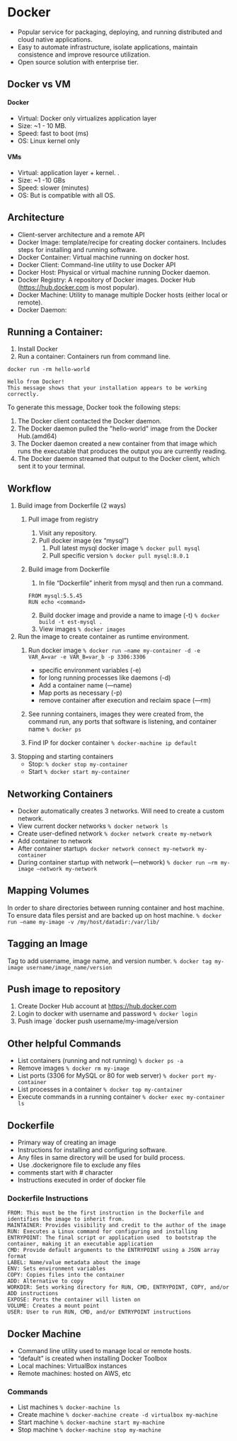 # Docker
- Popular service for packaging, deploying, and running distributed and cloud native applications. 
- Easy to automate infrastructure, isolate applications, maintain consistence and improve resource utilization.
- Open source solution with enterprise tier.

## Docker vs VM

#### Docker
- Virtual: Docker only virtualizes application layer
- Size: ~1 - 10 MB.
- Speed: fast to boot (ms)
- OS: Linux kernel only

#### VMs
- Virtual: application layer + kernel. .  
- Size: ~1 -10 GBs
- Speed: slower (minutes)
- OS: But is compatible with all OS.

## Architecture
- Client-server architecture and a remote API
- Docker Image: template/recipe for creating docker containers. Includes steps for installing and running software.
- Docker Container: Virtual machine running on docker host. 
- Docker Client: Command-line utility to use Docker API
- Docker Host: Physical or virtual machine running Docker daemon.
- Docker Registry: A repository  of Docker images. Docker Hub (https://hub.docker.com is most popular).
- Docker Machine: Utility to manage multiple Docker hosts (either local or remote).
- Docker Daemon:

## Running a Container:
1. Install Docker
2. Run a container: Containers run from command line. 

```
docker run -rm hello-world

Hello from Docker!
This message shows that your installation appears to be working correctly.
```
To generate this message, Docker took the following steps:
 1. The Docker client contacted the Docker daemon.
 2. The Docker daemon pulled the "hello-world" image from the Docker Hub.(amd64)
 3. The Docker daemon created a new container from that image which runs the executable that produces the output you are currently reading.
 4. The Docker daemon streamed that output to the Docker client, which sent it to your terminal.

## Workflow
1. Build image from Dockerfile (2 ways)
    1. Pull image from registry
        1. Visit any repository. 
        2. Pull docker image (ex “mysql”)
            1. Pull latest mysql docker image `% docker pull mysql`
            2. Pull specific version `% docker pull mysql:8.0.1`
    2. Build image from Dockerfile
        1. In file “Dockerfile” inherit from mysql and then run a command. 
        ```
        FROM mysql:5.5.45
        RUN echo <command>
        ```

        2. Build docker image and provide a name to image (-t) `% docker build -t est-mysql .`
        3. View images `% docker images`
2. Run the image to create container as runtime environment.
    1. Run docker image `% docker run —name my-container -d -e VAR_A=var -e VAR_B=var_b -p 3306:3306`
        - specific environment variables (-e) 
        - for long running processes like daemons (-d)
        - Add a container name (—name)
        - Map ports as necessary (-p)
        - remove container after execution and reclaim space (—rm)

    2. See running containers, images they were created from, the command run, any ports that software is listening, and container name `% docker ps`
    3. Find IP for docker container `% docker-machine ip default`
3. Stopping and starting containers
    - Stop: `% docker stop my-container`
    - Start `% docker start my-container`

## Networking Containers
- Docker automatically creates 3 networks. Will need to create a custom network.
- View current docker networks `% docker network ls`
- Create user-defined network `% docker network create my-network`
- Add container to network 
- After container startup`% docker network connect my-network my-container`
- During container startup with network (—network) `% docker run —rm my-image —network my-network`

## Mapping Volumes
In order to share directories between running container and host machine. To ensure data files persist and are backed up on host machine. 
`% docker run —name my-image -v /my/host/datadir:/var/lib/`

## Tagging an Image
Tag to add username, image name, and version number. `% docker tag my-image username/image_name/version`

## Push image to repository
1. Create Docker Hub account at https://hub.docker.com 
2. Login to docker with username and password `% docker login`
3. Push image `docker push username/my-image/version

## Other helpful Commands
- List containers (running and not running) `% docker ps -a`
- Remove images `% docker rm my-image`
- List ports (3306 for MySQL or 80 for web server) `% docker port my-container`
- List processes in a container `% docker top my-container`
- Execute commands in a running container `% docker exec my-container ls`

## Dockerfile
- Primary way of creating an image
- Instructions for installing and configuring software.
- Any files in same directory will be used for build process. 
- Use .dockerignore file to exclude any files
- comments start with # character
- Instructions executed in order of docker file

### Dockerfile Instructions
```
FROM: This must be the first instruction in the Dockerfile and identifies the image to inherit from.
MAINTAINER: Provides visibility and credit to the author of the image
RUN: Executes a Linux command for configuring and installing
ENTRYPOINT: The final script or application used  to bootstrap the container, making it an executable application
CMD: Provide default arguments to the ENTRYPOINT using a JSON array format
LABEL: Name/value metadata about the image
ENV: Sets environment variables
COPY: Copies files into the container
ADD: Alternative to copy
WORKDIR: Sets working directory for RUN, CMD, ENTRYPOINT, COPY, and/or ADD instructions
EXPOSE: Ports the container will listen on
VOLUME: Creates a mount point
USER: User to run RUN, CMD, and/or ENTRYPOINT instructions
```

## Docker Machine
- Command line utility used to manage local or remote hosts.
- “default” is created when installing Docker Toolbox
- Local machines: VirtualBox instances
- Remote machines: hosted on AWS, etc

### Commands
- List machines `% docker-machine ls`
- Create machine `% docker-machine create -d virtualbox my-machine`
- Start machine `% docker-machine start my-machine`
- Stop machine  `% docker-machine stop my-machine`
